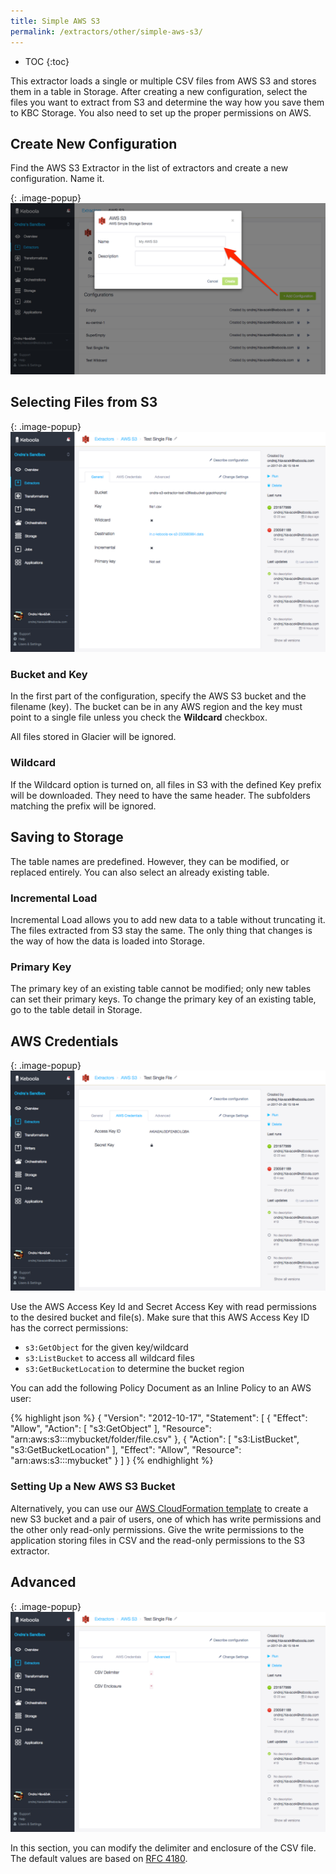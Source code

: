 ```yaml
---
title: Simple AWS S3
permalink: /extractors/other/simple-aws-s3/
---
```


* TOC
{:toc}

This extractor loads a single or multiple CSV files from AWS S3 and stores them in a table in Storage.
After creating a new configuration, select the files you want to extract from S3 and determine the way how 
you save them to KBC Storage. You also need to set up the proper permissions on AWS.

## Create New Configuration
Find the AWS S3 Extractor in the list of extractors and create a new configuration. Name it.

{: .image-popup}
![Screenshot - Create configuration](/extractors/other/simple-aws-s3/ui1.png)

## Selecting Files from S3

{: .image-popup}
![Screenshot - General configuration](/extractors/other/simple-aws-s3/ui2.png)


### Bucket and Key

In the first part of the configuration, specify the AWS S3 bucket and the filename (key). 
The bucket can be in any AWS region and the key must point to a single file unless you check the **Wildcard** checkbox.

All files stored in Glacier will be ignored.

### Wildcard

If the Wildcard option is turned on, all files in S3 with the defined Key prefix will be downloaded. 
They need to have the same header. The subfolders matching the prefix will be ignored. 

## Saving to Storage

The table names are predefined. However, they can be modified, or replaced entirely. 
You can also select an already existing table.  

### Incremental Load

Incremental Load allows you to add new data to a table without truncating it. 
The files extracted from S3 stay the same.
The only thing that changes is the way of how the data is loaded into Storage.

### Primary Key

The primary key of an existing table cannot be modified; only new tables can set their primary keys. 
To change the primary key of an existing table, go to the table detail in Storage.  

## AWS Credentials

{: .image-popup}
![Screenshot - AWS Credentials configuration](/extractors/other/simple-aws-s3/ui3.png)


Use the AWS Access Key Id and Secret Access Key with read permissions to the desired bucket and file(s). 
Make sure that this AWS Access Key ID has the correct permissions:
 
 - `s3:GetObject` for the given key/wildcard
 - `s3:ListBucket` to access all wildcard files
 - `s3:GetBucketLocation` to determine the bucket region
 
You can add the following Policy Document as an Inline Policy to an AWS user:

{% highlight json %}
{
    "Version": "2012-10-17",
    "Statement": [
        {
            "Effect": "Allow",
            "Action": [
                "s3:GetObject"
            ],
            "Resource": "arn:aws:s3:::mybucket/folder/file.csv"
        },
        {
            "Action": [
                "s3:ListBucket",
                "s3:GetBucketLocation"
            ],
            "Effect": "Allow",
            "Resource": "arn:aws:s3:::mybucket"
        }
    ]
}
{% endhighlight %}

### Setting Up a New AWS S3 Bucket

Alternatively, you can use our [AWS CloudFormation template](https://github.com/keboola/s3-extractor/blob/master/aws-services.json) 
to create a new S3 bucket and a pair of users, one of which has write permissions and the other only read-only permissions. 
Give the write permissions to the application storing files in CSV and the read-only permissions to the S3 extractor.  

## Advanced

{: .image-popup}
![Screenshot - Advanced configuration](/extractors/other/simple-aws-s3/ui4.png)


In this section, you can modify the delimiter and enclosure of the CSV file. 
The default values are based on [RFC 4180](https://tools.ietf.org/html/rfc4180).

